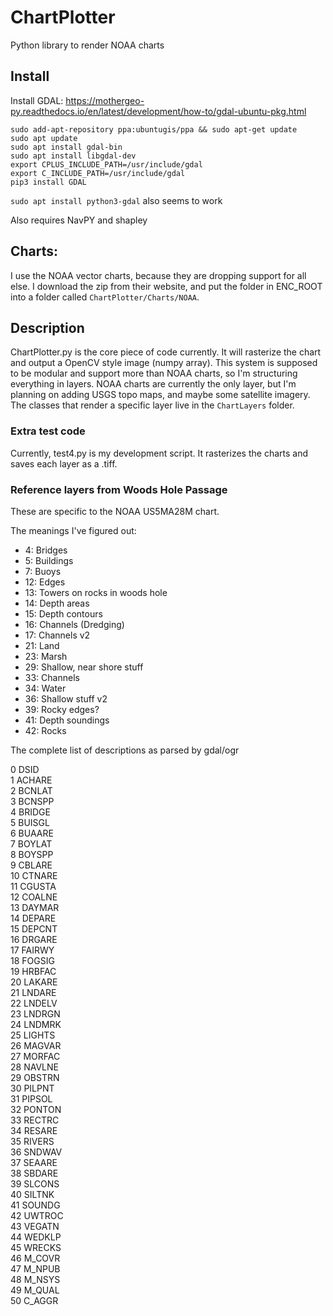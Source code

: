 # ChartPlotter

Python library to render NOAA charts

## Install

Install GDAL:
https://mothergeo-py.readthedocs.io/en/latest/development/how-to/gdal-ubuntu-pkg.html

~~~
sudo add-apt-repository ppa:ubuntugis/ppa && sudo apt-get update
sudo apt update
sudo apt install gdal-bin
sudo apt install libgdal-dev
export CPLUS_INCLUDE_PATH=/usr/include/gdal
export C_INCLUDE_PATH=/usr/include/gdal
pip3 install GDAL
~~~

`sudo apt install python3-gdal` also seems to work

Also requires NavPY and shapley

## Charts:

I use the NOAA vector charts, because they are dropping support for all else. I download the zip from their website, and put the folder in ENC_ROOT into a folder called
`ChartPlotter/Charts/NOAA`.

## Description

ChartPlotter.py is the core piece of code currently. It will rasterize the chart and output a OpenCV style image (numpy array). This system is supposed to be modular and support more than NOAA charts, so I'm structuring everything in layers. NOAA
charts are currently the only layer, but I'm planning on adding USGS topo maps, and maybe some satellite imagery. The classes that render a specific layer live in the `ChartLayers` folder.

### Extra test code

Currently, test4.py is my development script. It rasterizes the charts and saves each layer as a .tiff.

### Reference layers from Woods Hole Passage

These are specific to the NOAA US5MA28M chart.

The meanings I've figured out:

- 4: Bridges
- 5: Buildings
- 7: Buoys
- 12: Edges
- 13: Towers on rocks in woods hole
- 14: Depth areas
- 15: Depth contours
- 16: Channels (Dredging)
- 17: Channels v2
- 21: Land
- 23: Marsh
- 29: Shallow, near shore stuff
- 33: Channels
- 34: Water
- 36: Shallow stuff v2
- 39: Rocky edges?
- 41: Depth soundings
- 42: Rocks

The complete list of descriptions as parsed by gdal/ogr

0 DSID  
1 ACHARE  
2 BCNLAT  
3 BCNSPP  
4 BRIDGE  
5 BUISGL  
6 BUAARE  
7 BOYLAT  
8 BOYSPP  
9 CBLARE  
10 CTNARE  
11 CGUSTA  
12 COALNE  
13 DAYMAR  
14 DEPARE  
15 DEPCNT  
16 DRGARE  
17 FAIRWY  
18 FOGSIG  
19 HRBFAC  
20 LAKARE  
21 LNDARE  
22 LNDELV  
23 LNDRGN  
24 LNDMRK  
25 LIGHTS  
26 MAGVAR  
27 MORFAC  
28 NAVLNE  
29 OBSTRN  
30 PILPNT  
31 PIPSOL  
32 PONTON  
33 RECTRC  
34 RESARE  
35 RIVERS  
36 SNDWAV  
37 SEAARE  
38 SBDARE  
39 SLCONS  
40 SILTNK  
41 SOUNDG  
42 UWTROC  
43 VEGATN  
44 WEDKLP  
45 WRECKS  
46 M_COVR  
47 M_NPUB  
48 M_NSYS  
49 M_QUAL  
50 C_AGGR  
